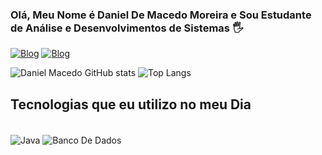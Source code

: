 ### Olá, Meu Nome é Daniel De Macedo Moreira e Sou Estudante de Análise e Desenvolvimentos de Sistemas 🖐️


[![Blog](https://img.shields.io/badge/LinkedIn-0077B5?style=for-the-badge&logo=linkedin&logoColor=white)](https://www.linkedin.com/in/daniel-macedo-b0350a239/)
[![Blog](https://img.shields.io/badge/Instagram-E4405F?style=for-the-badge&logo=instagram&logoColor=white)](https://www.instagram.com/daniel_macedo7/)

![Daniel Macedo GitHub stats](https://github-readme-stats.vercel.app/api?username=DanielMacedo7&show_icons=true&theme=merko)
![Top Langs](https://github-readme-stats.vercel.app/api/top-langs/?username=anuraghazra&exclude_repo=github-readme-stats,anuraghazra.github.io)

## Tecnologias que eu utilizo no meu Dia

<div style ="display: inline_block"><br/>
<img align="center" alt="Java" src="https://img.shields.io/badge/Java-ED8B00?style=for-the-badge&logo=openjdk&logoColor=white"/>
<img align="center" alt="Banco De Dados" src="https://img.shields.io/badge/MySQL-00000F?style=for-the-badge&logo=mysql&logoColor=white"/>





</div>

